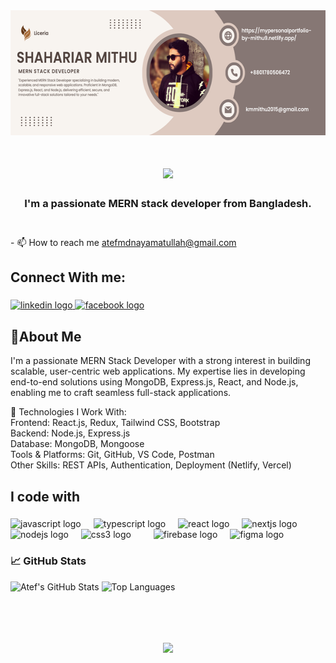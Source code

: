 <div align="center">
  <img height="200" src="https://raw.githubusercontent.com/MITHU9/MITHU9/refs/heads/main/Shahariar%20Mithu.png"  />
</div>

<!-- Welcome Text -->
<h1 align="center">
    <img src="https://readme-typing-svg.herokuapp.com/?font=Righteous&size=35&center=true&vCenter=true&width=500&height=70&duration=4000&lines=Hi+There!+👋;+I'm+Muhammad+Atef!;" />
  <h3 align="center">I'm a passionate MERN stack developer from Bangladesh.<br><br></h3>
</h1>

###


<p>- 📫 How to reach me <a href="kmmithu2015@gmail.com">atefmdnayamatullah@gmail.com</a></p>

###

<h2 align="left">Connect With me:</h2>

###

<div align="left">
  <a href="www.linkedin.com/in/
atef-md-nayamat-ullah
" target="_blank">
    <img src="https://raw.githubusercontent.com/maurodesouza/profile-readme-generator/master/src/assets/icons/social/linkedin/default.svg" width="52" height="40" alt="linkedin logo"  />
  </a>

  <a href="https://www.facebook.com/iamatef2833" target="_blank">
    <img src="https://raw.githubusercontent.com/maurodesouza/profile-readme-generator/master/src/assets/icons/social/facebook/default.svg" width="52" height="40" alt="facebook logo"  />
  </a>
</div>

###

<h2 align="left">👋About Me</h2>
<p>
<p>I'm a passionate MERN Stack Developer with a strong interest in building scalable, user-centric web applications. My expertise lies in developing end-to-end solutions using MongoDB, Express.js, React, and Node.js, enabling me to craft seamless full-stack applications.</p>

🔧 Technologies I Work With:<br/>
Frontend: React.js, Redux, Tailwind CSS, Bootstrap<br/>
Backend: Node.js, Express.js<br/>
Database: MongoDB, Mongoose<br/>
Tools & Platforms: Git, GitHub, VS Code, Postman<br/>
Other Skills: REST APIs, Authentication, Deployment (Netlify, Vercel) <br/></p>

###


###

<h2 align="left">I code with</h2>

###

<div align="left">
  <img src="https://cdn.jsdelivr.net/gh/devicons/devicon/icons/javascript/javascript-original.svg" height="40" alt="javascript logo"  />
  <img width="12" />
  <img src="https://cdn.jsdelivr.net/gh/devicons/devicon/icons/typescript/typescript-original.svg" height="40" alt="typescript logo"  />
  <img width="12" />
  <img src="https://cdn.jsdelivr.net/gh/devicons/devicon/icons/react/react-original.svg" height="40" alt="react logo"  />
  <img width="12" />
  <img src="https://cdn.jsdelivr.net/gh/devicons/devicon/icons/nextjs/nextjs-original.svg" height="40" alt="nextjs logo"  />
  <img width="12" />
  <img src="https://cdn.jsdelivr.net/gh/devicons/devicon/icons/nodejs/nodejs-original.svg" height="40" alt="nodejs logo"  />
  <img width="12" />
  <img src="https://cdn.jsdelivr.net/gh/devicons/devicon/icons/css3/css3-original.svg" height="40" alt="css3 logo"  />
  <img width="12" />
  <img width="12" />
  <img src="https://cdn.jsdelivr.net/gh/devicons/devicon/icons/firebase/firebase-plain.svg" height="40" alt="firebase logo"  />
  <img width="12" />
  <img src="https://cdn.jsdelivr.net/gh/devicons/devicon/icons/figma/figma-original.svg" height="40" alt="figma logo"  />
  <img width="12" />

  <img width="12" />

  <img width="12" />
  <img width="12" />

</div>

###


### 📈 GitHub Stats
![Atef's GitHub Stats](https://github-readme-stats.vercel.app/api?username=NAYAMAAAAT&show_icons=true&theme=radical)
![Top Languages](https://github-readme-stats.vercel.app/api/top-langs/?username=NAYAMAAAAT&layout=compact&theme=radical)

<br/>
<!-- Thanks Text -->
<h1 align="center">
    <img src="https://readme-typing-svg.herokuapp.com/?font=Righteous&size=35&center=true&vCenter=true&width=500&height=70&duration=4000&lines=Thanks+For+Watching!;" />
</h1>

###
